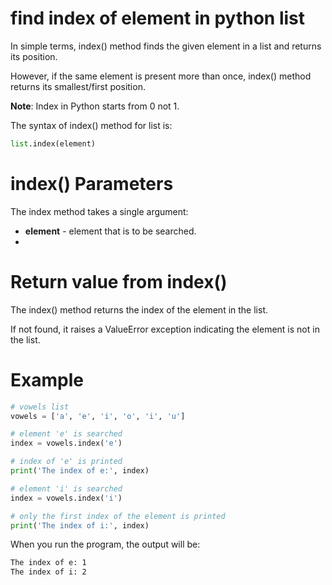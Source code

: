# find index of element in python list

In simple terms, index() method finds the given element in a list and returns its position.

However, if the same element is present more than once, index() method returns its smallest/first position.

**Note**: Index in Python starts from 0 not 1.

The syntax of index() method for list is:
```python
list.index(element)
```

# index() Parameters
The index method takes a single argument:
* **element** - element that is to be searched.
* 

# Return value from index()
The index() method returns the index of the element in the list.

If not found, it raises a ValueError exception indicating the element is not in the list.

# Example

```python
# vowels list
vowels = ['a', 'e', 'i', 'o', 'i', 'u']

# element 'e' is searched
index = vowels.index('e')

# index of 'e' is printed
print('The index of e:', index)

# element 'i' is searched
index = vowels.index('i')

# only the first index of the element is printed
print('The index of i:', index)
```

When you run the program, the output will be:

```bash
The index of e: 1
The index of i: 2
```